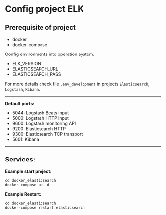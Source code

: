 # Config project ELK

## Prerequisite of project

* docker
* docker-compose

Config environments into operation system:

* ELK_VERSION
* ELASTICSEARCH_URL
* ELASTICSEARCH_PASS

For more details check file `.env_development` in projects `Elasticsearch`, `Logstash`, `Kibana`.

---


**Default ports:**

  - 5044: Logstash Beats input
  - 5000: Logstash HTTP input
  - 9600: Logstash monitoring API
  - 9200: Elasticsearch HTTP
  - 9300: Elasticsearch TCP transport
  - 5601: Kibana

---

## Services:

**Example start project:**

```
cd docker_elasticsearch
docker-compose up -d
```

**Example Restart:**

```
cd docker_elasticsearch
docker-compose restart elasticsearch
```